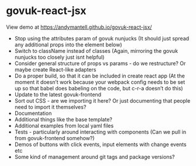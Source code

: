 # govuk-react-jsx

View demo at https://andymantell.github.io/govuk-react-jsx/

- Stop using the attributes param of govuk nunjucks (It should just spread any additional props into the element below)
- Switch to className instead of classes (Again, mirroring the govuk nunjucks too closely just isnt helpful)
- Consider general structure of props vs params - do we restructure? Or maybe create React-like adapters
- Do a proper build, so that it can be included in create react app (At the moment it doesn’t work because your webpack config needs to be set up so that babel does babeling on the code, but c-r-a doesn’t do this)
- Update to the latest govuk-frontend
- Sort out CSS - are we importing it here? Or just documenting that people need to import it themselves?
- Documentation
- Additional things like the base template?
- Additional examples from local yaml files
- Tests - particularly around interacting with components (Can we pull in from govuk-frontend somehow?)
- Demos of buttons with click events, input elements with change events etc
- Some kind of management around git tags and package versions?
